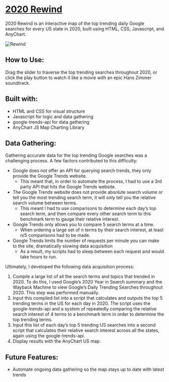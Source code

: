 # [2020 Rewind](https://kaycbas.github.io/2020Rewind/)

2020 Rewind is an interactive map of the top trending daily Google searches for every US state in 2020, built using HTML, CSS, Javascript, and AnyChart.

![Rewind](https://github.com/kaycbas/2020Rewind/blob/main/assets/readme/rewind.gif)

## How to Use:

Drag the slider to traverse the top trending searches throughout 2020, or click the play button to watch it like a movie with an epic Hans Zimmer soundtrack.

## Built with:

- HTML and CSS for visual structure
- Javascript for logic and data gathering
- google-trends-api for data gathering
- AnyChart JS Map Charting Library

## Data Gathering:

Gathering accurate data for the top trending Google searches was a challenging process. A few factors contributed to this difficulty:

-	Google does not offer an API for querying search trends, they only provide the Google Trends website. 
    -	This meant that, in order to automate the process, I had to use a 3rd party API that hits the Google Trends website.
-	The Google Trends website does not provide absolute search volume or tell you the most trending search term, it will only tell you the relative search volume between terms. 
    -	This meant I had to use comparisons to determine each day’s top search term, and then compare every other search term to this benchmark term to gauge their relative interest.
-	Google Trends only allows you to compare 5 search terms at a time. 
    -	When ordering a large set of n terms by their search interest, at least n/5 comparisons had to be made.
-	Google Trends limits the number of requests per minute you can make to the site, dramatically slowing data acquisition
    -	As a result, my scripts had to sleep between each request and would take hours to run.

Ultimately, I developed the following data acquisition process: 

1.	Compile a large list of all the search terms and topics that trended in 2020. To do this, I used Google’s 2020 Year in Search summary and the Wayback Machine to view Google’s Daily Trending Searches throughout 2020. This step was performed manually.
2.	Input this compiled list into a script that calculates and outputs the top 5 trending terms in the US for each day in 2020. The script uses the google-trends-api and a system of repeatedly comparing the relative search interest of 4 terms to a benchmark term in order to determine the top trending terms.
3.	Input this list of each day’s top 5 trending US searches into a second script that calculates their relative search interest across all the states, again using the google-trends-api.
4.	Display results with the AnyChart US map.


## Future Features:
- Automate ongoing data gathering so the map stays up to date with latest trends

